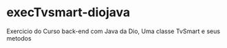 # execTvsmart-diojava
Exercicio do Curso back-end com Java da Dio, Uma classe TvSmart e seus metodos
